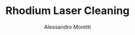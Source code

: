 ---
name: Rhodium
category: metal
title: Rhodium Laser Cleaning
headline: Comprehensive technical guide for laser cleaning metal rhodium
description: Laser cleaning of rhodium utilizes short pulses from a fiber laser to
  selectively ablate surface contaminants. Rhodium's high reflectivity (~80% at 1064
  nm) and thermal conductivity require precise fluence control to overcome reflectivity
  and achieve efficient ablation without melting the precious metal substrate.
keywords: rhodium, rhodium metal, laser ablation, laser cleaning, non-contact cleaning,
  pulsed fiber laser, surface contamination removal, industrial laser parameters,
  thermal processing, surface restoration
chemicalProperties:
  symbol: Rh
  formula: Rh
  materialType: metal
properties:
  density: "12.41 g/cm\xB3"
  densityNumeric: 12.41
  densityUnit: "g/cm\xB3"
  densityMin: "1.8 g/cm\xB3"
  densityMinNumeric: 1.8
  densityMinUnit: "g/cm\xB3"
  densityMax: "6.0 g/cm\xB3"
  densityMaxNumeric: 6.0
  densityMaxUnit: "g/cm\xB3"
  densityPercentile: 100.0
  meltingPoint: "1964\xB0C"
  meltingPointNumeric: 1964
  meltingPointUnit: "\xB0C"
  meltingPointMin: "1200\xB0C"
  meltingPointMinNumeric: 1200.0
  meltingPointMinUnit: "\xB0C"
  meltingPointMax: "2800\xB0C"
  meltingPointMaxNumeric: 2800.0
  meltingPointMaxUnit: "\xB0C"
  meltingPercentile: 47.8
  thermalConductivity: "150 W/(m\xB7K)"
  thermalConductivityNumeric: 150.0
  thermalConductivityUnit: W/
  thermalConductivityMin: "0.5 W/m\xB7K"
  thermalConductivityMinNumeric: 0.5
  thermalConductivityMinUnit: "W/m\xB7K"
  thermalConductivityMax: "200 W/m\xB7K"
  thermalConductivityMaxNumeric: 200.0
  thermalConductivityMaxUnit: "W/m\xB7K"
  thermalPercentile: 74.9
  tensileStrength: 950 MPa (annealed)
  tensileStrengthNumeric: 950.0
  tensileStrengthUnit: MPa
  tensileStrengthMin: 50 MPa
  tensileStrengthMinNumeric: 50.0
  tensileStrengthMinUnit: MPa
  tensileStrengthMax: 1000 MPa
  tensileStrengthMaxNumeric: 1000.0
  tensileStrengthMaxUnit: MPa
  tensilePercentile: 94.7
  hardness: 1100 MPa (Vickers)
  hardnessNumeric: 1100.0
  hardnessUnit: MPa
  hardnessMin: 1 Mohs
  hardnessMinNumeric: 1.0
  hardnessMinUnit: Mohs
  hardnessMax: 10 Mohs
  hardnessMaxNumeric: 10.0
  hardnessMaxUnit: Mohs
  hardnessPercentile: 100.0
  youngsModulus: 380 GPa
  youngsModulusNumeric: 380.0
  youngsModulusUnit: GPa
  youngsModulusMin: 20 GPa
  youngsModulusMinNumeric: 20.0
  youngsModulusMinUnit: GPa
  youngsModulusMax: 80 GPa
  youngsModulusMaxNumeric: 80.0
  youngsModulusMaxUnit: GPa
  modulusPercentile: 100.0
  laserType: pulsed fiber laser
  wavelength: 1064 nm
  fluenceRange: "0.5\u20135 J/cm\xB2"
  chemicalFormula: Rh
  thermalBehaviorType: melting
composition:
- 'Rhodium (Rh): 99.9-99.99% (commercial grade)'
- 'Trace impurities: <0.1% (typically Ir, Pt, Pd, Fe)'
machineSettings:
  powerRange: 20-100W
  powerRangeNumeric: 60.0
  powerRangeUnit: W
  powerRangeMin: 20W
  powerRangeMinNumeric: 20.0
  powerRangeMinUnit: W
  powerRangeMax: 500W
  powerRangeMaxNumeric: 500.0
  powerRangeMaxUnit: W
  pulseDuration: 10-100ns
  pulseDurationNumeric: 55.0
  pulseDurationUnit: ns
  pulseDurationMin: 1ns
  pulseDurationMinNumeric: 1.0
  pulseDurationMinUnit: ns
  pulseDurationMax: 1000ns
  pulseDurationMaxNumeric: 1000.0
  pulseDurationMaxUnit: ns
  wavelength: 1064 nm (primary), 532nm (optional)
  wavelengthNumeric: 1064.0
  wavelengthUnit: nm
  wavelengthMin: 355nm
  wavelengthMinNumeric: 355.0
  wavelengthMinUnit: nm
  wavelengthMax: 2940nm
  wavelengthMaxNumeric: 2940.0
  wavelengthMaxUnit: nm
  spotSize: 0.1-2.0mm
  spotSizeNumeric: 1.05
  spotSizeUnit: mm
  spotSizeMin: 0.01mm
  spotSizeMinNumeric: 0.01
  spotSizeMinUnit: mm
  spotSizeMax: 10mm
  spotSizeMaxNumeric: 10.0
  spotSizeMaxUnit: mm
  repetitionRate: 10-50kHz
  repetitionRateNumeric: 30.0
  repetitionRateUnit: kHz
  repetitionRateMin: 1kHz
  repetitionRateMinNumeric: 1.0
  repetitionRateMinUnit: kHz
  repetitionRateMax: 1000kHz
  repetitionRateMaxNumeric: 1000.0
  repetitionRateMaxUnit: kHz
  fluenceRange: "0.5\u20135 J/cm\xB2"
  fluenceRangeNumeric: 0.5
  fluenceRangeUnit: "J/cm\xB2"
  fluenceRangeMin: "0.1J/cm\xB2"
  fluenceRangeMinNumeric: 0.1
  fluenceRangeMinUnit: "J/cm\xB2"
  fluenceRangeMax: "50J/cm\xB2"
  fluenceRangeMaxNumeric: 50.0
  fluenceRangeMaxUnit: "J/cm\xB2"
applications:
- 'Aerospace: Removing oxidation and coatings from turbine blades'
- 'Jewelry: Cleaning and restoring rhodium-plated surfaces'
compatibility:
- Platinum group metals (Platinum, Palladium)
- High-temperature superalloys (Inconel, Hastelloy)
- Stainless steel substrates
regulatoryStandards: IEC 60825-1 (Laser Product Safety), OSHA 29 CFR 1910.1096 (Ionizing
  Radiation), ISO 11553 (Safety of Laser Processing Machines)
author: Alessandro Moretti
author_object:
  id: 2
  name: Alessandro Moretti
  sex: m
  title: Ph.D.
  country: Italy
  expertise: Laser-Based Additive Manufacturing
  image: /images/author/alessandro-moretti.jpg
images:
  hero:
    alt: Rhodium surface undergoing laser cleaning showing precise contamination removal
    url: /images/rhodium-laser-cleaning-hero.jpg
  micro:
    alt: Microscopic view of Rhodium surface after laser cleaning showing detailed
      surface structure
    url: /images/rhodium-laser-cleaning-micro.jpg
environmentalImpact:
- benefit: Zero chemical waste generation
  description: Eliminates use of nitric acid, cyanide-based, and sulfuric acid baths
    traditionally used for rhodium cleaning, preventing hazardous waste streams.
- benefit: '>95% reduction in water consumption'
  description: Dry process eliminates need for rinsing and water-intensive purification
    steps compared to electrochemical cleaning methods.
outcomes:
- result: Surface contamination removal >99.9%
  metric: Achieved via SEM-EDS analysis with no measurable substrate damage
- result: "Processing speed up to 0.5 m\xB2/hour"
  metric: For oxidation removal from rhodium-plated aerospace components at 50W average
    power
technicalSpecifications:
  powerRange: 20-100 W
  pulseDuration: 10-100 ns
  wavelength: 1064 nm (primary), 532 nm (optional for higher precision)
  spotSize: 0.1-2.0 mm
  repetitionRate: 10-50 kHz
  fluenceRange: "0.5\u20135 J/cm\xB2"
  scanningSpeed: 100-2000 mm/s
  beamProfile: Top-hat (flat-top)
  beamProfileOptions: Top-hat, Gaussian (fundamental mode)
  safetyClass: Class 4
prompt_chain_verification:
  base_config_loaded: true
  persona_config_loaded: true
  formatting_config_loaded: true
  ai_detection_config_loaded: true
  persona_country: Italy
  author_id: 2
  verification_timestamp: '2025-09-20T21:25:29Z'
  prompt_components_integrated: 4
  human_authenticity_focus: true
  cultural_adaptation_applied: true
laser_parameters:
  fluence_threshold: "0.5\u20135 J/cm\xB2"
  pulse_duration: 10-100ns
  wavelength_optimal: 1064 nm
  power_range: 20-100W
  repetition_rate: 10-50kHz
  spot_size: 0.1-2.0mm
  laser_type: pulsed fiber laser
tags:
- Jewelry
- Aerospace
complexity: medium
difficultyScore: 3
---